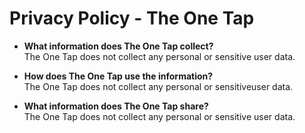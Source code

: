 # Privacy Policy - The One Tap

- **What information does The One Tap collect?** <br>
The One Tap does not collect any personal or sensitive user data.

- **How does The One Tap use the information?** <br> 
The One Tap does not collect any personal or sensitiveuser data.

- **What information does The One Tap share?** <br>
The One Tap does not collect any personal or sensitive user data.
